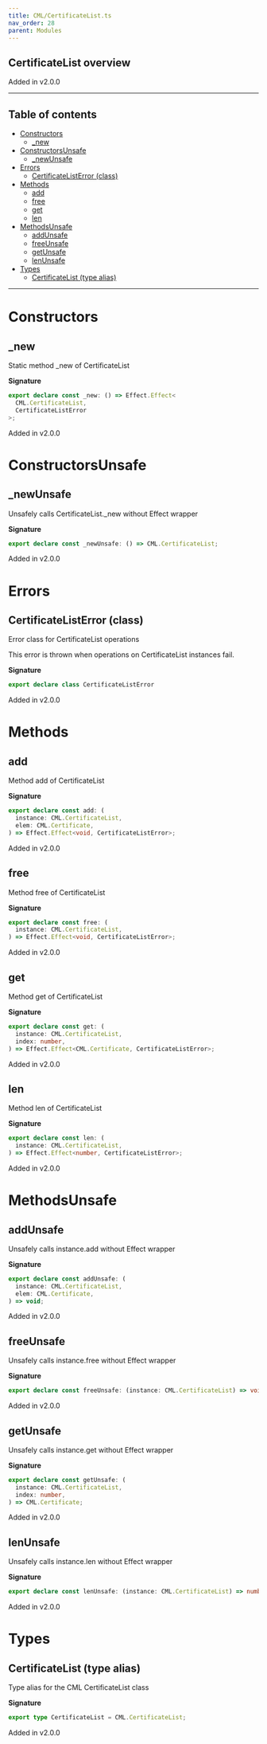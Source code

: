 ```yaml
---
title: CML/CertificateList.ts
nav_order: 28
parent: Modules
---
```


## CertificateList overview

Added in v2.0.0

---

<h2 class="text-delta">Table of contents</h2>

- [Constructors](#constructors)
  - [\_new](#_new)
- [ConstructorsUnsafe](#constructorsunsafe)
  - [\_newUnsafe](#_newunsafe)
- [Errors](#errors)
  - [CertificateListError (class)](#certificatelisterror-class)
- [Methods](#methods)
  - [add](#add)
  - [free](#free)
  - [get](#get)
  - [len](#len)
- [MethodsUnsafe](#methodsunsafe)
  - [addUnsafe](#addunsafe)
  - [freeUnsafe](#freeunsafe)
  - [getUnsafe](#getunsafe)
  - [lenUnsafe](#lenunsafe)
- [Types](#types)
  - [CertificateList (type alias)](#certificatelist-type-alias)

---

# Constructors

## \_new

Static method \_new of CertificateList

**Signature**

```ts
export declare const _new: () => Effect.Effect<
  CML.CertificateList,
  CertificateListError
>;
```

Added in v2.0.0

# ConstructorsUnsafe

## \_newUnsafe

Unsafely calls CertificateList.\_new without Effect wrapper

**Signature**

```ts
export declare const _newUnsafe: () => CML.CertificateList;
```

Added in v2.0.0

# Errors

## CertificateListError (class)

Error class for CertificateList operations

This error is thrown when operations on CertificateList instances fail.

**Signature**

```ts
export declare class CertificateListError
```

Added in v2.0.0

# Methods

## add

Method add of CertificateList

**Signature**

```ts
export declare const add: (
  instance: CML.CertificateList,
  elem: CML.Certificate,
) => Effect.Effect<void, CertificateListError>;
```

Added in v2.0.0

## free

Method free of CertificateList

**Signature**

```ts
export declare const free: (
  instance: CML.CertificateList,
) => Effect.Effect<void, CertificateListError>;
```

Added in v2.0.0

## get

Method get of CertificateList

**Signature**

```ts
export declare const get: (
  instance: CML.CertificateList,
  index: number,
) => Effect.Effect<CML.Certificate, CertificateListError>;
```

Added in v2.0.0

## len

Method len of CertificateList

**Signature**

```ts
export declare const len: (
  instance: CML.CertificateList,
) => Effect.Effect<number, CertificateListError>;
```

Added in v2.0.0

# MethodsUnsafe

## addUnsafe

Unsafely calls instance.add without Effect wrapper

**Signature**

```ts
export declare const addUnsafe: (
  instance: CML.CertificateList,
  elem: CML.Certificate,
) => void;
```

Added in v2.0.0

## freeUnsafe

Unsafely calls instance.free without Effect wrapper

**Signature**

```ts
export declare const freeUnsafe: (instance: CML.CertificateList) => void;
```

Added in v2.0.0

## getUnsafe

Unsafely calls instance.get without Effect wrapper

**Signature**

```ts
export declare const getUnsafe: (
  instance: CML.CertificateList,
  index: number,
) => CML.Certificate;
```

Added in v2.0.0

## lenUnsafe

Unsafely calls instance.len without Effect wrapper

**Signature**

```ts
export declare const lenUnsafe: (instance: CML.CertificateList) => number;
```

Added in v2.0.0

# Types

## CertificateList (type alias)

Type alias for the CML CertificateList class

**Signature**

```ts
export type CertificateList = CML.CertificateList;
```

Added in v2.0.0
